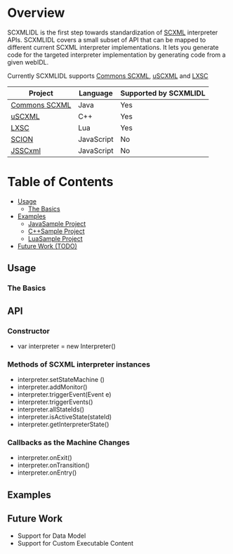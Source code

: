 # Overview
SCXMLIDL is the first step towards standardization of [SCXML][1] interpreter APIs. SCXMLIDL covers a small subset of API that can be mapped to different current SCXML interpreter implementations. It lets you generate code for the targeted interpreter implementation by generating code from a given webIDL. 

Currently  SCXMLIDL supports [Commons SCXML][2], [uSCXML][3] and [LXSC][4]

| Project | Language |Supported by SCXMLIDL |
|---------|---------|---------|
| [Commons SCXML](https://commons.apache.org/proper/commons-scxml/) | Java | Yes |
| [uSCXML](https://github.com/tklab-tud/uscxml) | C++ | Yes |
| [LXSC](https://github.com/Phrogz/LXSC) | Lua | Yes |
| [SCION](https://github.com/jbeard4/SCION) | JavaScript | No |
| [JSSCxml](https://jsscxml.org/) | JavaScript| No |

# Table of Contents
* [Usage](#usage)
  * [The Basics](#the-basics)
* [Examples](#examples)
  * [JavaSample Project](#the-basics)
  * [C++Sample Project](#the-basics)
  * [LuaSample Project](#the-basics)
* [Future Work (TODO)](#futurework)

  
## Usage
### The Basics
## API
### Constructor
* var interpreter = new Interpreter()
### Methods of SCXML interpreter instances
* interpreter.setStateMachine ()
* interpreter.addMonitor()
* interpreter.triggerEvent(Event e)
* interpreter.triggerEvents()
* interpreter.allStateIds()
* interpreter.isActiveState(stateId)
* interpreter.getInterpreterState()
### Callbacks as the Machine Changes
* interpreter.onExit()
* interpreter.onTransition()
* interpreter.onEntry()

## Examples

## Future Work

* Support for Data Model 
* Support for Custom Executable Content



[1]: http://www.w3.org/TR/scxml/
[2]: https://commons.apache.org/proper/commons-scxml/
[3]: https://github.com/tklab-tud/uscxml
[4]: https://github.com/Phrogz/LXSC


